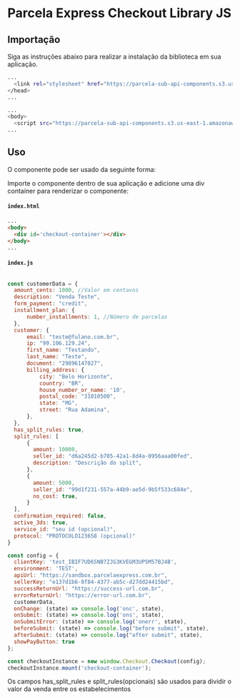 # Parcela Express Checkout Library JS

## Importação

Siga as instruções abaixo para realizar a instalação da biblioteca em sua aplicação.

  ```sh
  ...
    <link rel="stylesheet" href="https://parcela-sub-api-components.s3.us-east-1.amazonaws.com/checkout-library-js/v1.7.0/index.css" />
  </head>
  ...
  ```

  ```sh
  ...
  <body>
    <script src="https://parcela-sub-api-components.s3.us-east-1.amazonaws.com/checkout-library-js/v1.7.0/index.js"></script>
  ...
  ```

## Uso

O componente pode ser usado da seguinte forma:

Importe o componente dentro de sua aplicação e adicione uma div container para renderizar o componente:

#### **`index.html`**
  ```html
...
<body>
    <div id='checkout-container'></div>
</body>
...
  ```

#### **`index.js`**
  ```js

const customerData = {
    amount_cents: 1000, //Valor em centavos
    description: "Venda Teste",
    form_payment: "credit",
    installment_plan: {
        number_installments: 1, //Número de parcelas
    },
    customer: {
        email: "teste@fulano.com.br",
        ip: "99.106.129.24",
        first_name: "Testando",
        last_name: "Teste",
        document: "29896147027",
        billing_address: {
            city: "Belo Horizonte",
            country: "BR",
            house_number_or_name: '10',
            postal_code: "31010500",
            state: "MG",
            street: "Rua Adamina",
        },
    },
    has_split_rules: true,
    split_rules: [
        {
          amount: 10000,
          seller_id: "d6a245d2-b705-42a1-8d4a-0956aaa00fed",
          description: "Descrição do split",
        },
        {
          amount: 5000,
          seller_id: "99d1f231-557a-44b9-ae5d-9b5f533c684e",
          no_cost: true,
        }
    ],
    confirmation_required: false,
    active_3ds: true,
    service_id: "seu id (opcional)",
    protocol: "PROTOCOLO123658 (opcional)"
}

const config = {
    clientKey: 'test_IBIF7UD6SNB7ZJG3KVEGM3UP5M57BJ4B',
    environment: 'TEST',
    apiUrl: "https://sandbox.parcelaexpress.com.br",
    sellerKey: "e137d1b6-8f84-4377-ab5c-d27dd24415bd",
    successReturnUrl: "https://success-url.com.br",
    errorReturnUrl: "https://error-url.com.br",
    customerData,
    onChange: (state) => console.log('onc', state),
    onSubmit: (state) => console.log('ons', state),
    onSubmitError: (state) => console.log('onerr', state),
    beforeSubmit: (state) => console.log("before submit", state),
    afterSubmit: (state) => console.log("after submit", state),
    showPayButton: true
};

const checkoutInstance = new window.Checkout.Checkout(config);
checkoutInstance.mount('checkout-container');
  ```


Os campos has_split_rules e split_rules(opcionais) são usados para dividir o valor da venda entre os estabelecimentos
